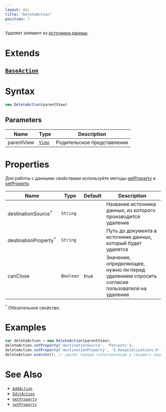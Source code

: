 ```yaml
---
layout: doc
title: "DeleteAction"
position: 7
---
```


Удаляет элемент из [источника данных](../../DataSources).

# Extends

## [`BaseAction`](../BaseAction/)

# Syntax

```js
new DeleteAction(parentView)
```

## Parameters

|Name|Type|Description|
|----|----------|---------|
|parentView|[`View`](../../Elements/View/)| Родительское представление |

# Properties

Для работы с данными свойствами используйте методы [getProperty](../BaseAction/BaseAction.getProperty/) и [setProperty](../BaseAction/BaseAction.setProperty/).

|Name|Type|Default|Description|
|----|----|----|-----------|
|destinationSource<sup>*</sup>|`String`| |Название источника данных, из которого производится удаление|
|destinationProperty<sup>*</sup>|`String`| |Путь до документа в источнике данных, который будет удалятся|
|canClose|`Boolean`|true|Значение, определяющее, нужно ли перед удалением спросить согласие пользователя на удаление|

<sup>*</sup> Обязательное свойство.

# Examples

```js
var deleteAction = new DeleteAction(parentView);
deleteAction.setProperty('destinationSource', 'Patients');
deleteAction.setProperty('destinationProperty', '$.Hospitalizations.0');
deleteAction.execute(); // удалит первую госпитализацию у текущего пациента
```


# See Also

* [`AddAction`](../AddAction/)
* [`EditAction`](../EditAction/)
* [`getProperty`](../BaseAction/BaseAction.getProperty/)
* [`setProperty`](../BaseAction/BaseAction.setProperty/)